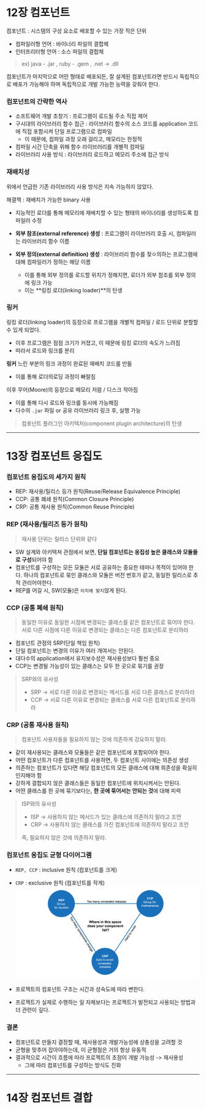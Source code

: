 # 12장 컴포넌트 

컴포넌트 : 시스템의 구성 요소로 배포할 수 있는 가장 작은 단위 
- 컴파일러형 언어 : 바이너리 파일의 결합체
- 인터프리터형 언어 : 소스 파일의 결합체

> ex) java - .jar , ruby - .gem , .net -> .dll 

컴포넌트가 마지막으로 어떤 형태로 배포되든, 잘 설계된 컴포넌트라면 반드시 독립적으로 배포가 가능해야 하며 독립적으로 개발 가능한 능력을 갖춰야 한다.

### 컴포넌트의 간략한 역사 
- 소프트웨어 개발 초창기 : 프로그램이 로드될 주소 직접 제어 
- 구시대의 라이브러리 함수 접근 : 라이브러리 함수의 소스 코드를 application 코드에 직접 포함시켜 단일 프로그램으로 컴파일 
  - 이 때문에, 컴파일 과정 오래 걸리고, 메모리는 한정적
- 컴파일 시간 단축을 위해 함수 라이브러리를 개별적 컴파일 
- 라이브러리 사용 방식 : 라이브러리 로드하고 메모리 주소에 접근 방식

### 재배치성 
위에서 언급한 기존 라이브러리 사용 방식은 지속 가능하지 않았다. 

해결책 : 재배치가 가능한 binary 사용 
- 지능적인 로더를 통해 메모리에 재배치할 수 있는 형태의 바이너리를 생성하도록 컴파일러 수정 

- **외부 참조(external reference) 생성** : 프로그램이 라이브러리 호출 시, 컴파일러는 라이브러리 함수 이름  
- **외부 정의(external definition) 생성** : 라이브러리 함수를 젖ㅇ의하는 프로그램에 대해 컴파일러가 정하는 해당 이름 
  - 이를 통해 외부 정의를 로드할 위치가 정해지면, 로더가 외부 참조를 외부 정의에 링크 가능 
  - 이는 **링킹 로더(linking loader)**의 탄생 

### 링커 

링킹 로더(linking loader)의 등장으로 프로그램을 개별적 컴파일 / 로드 단위로 분할할 수 있게 되었다.
- 이후 프로그램은 점점 크기가 커졌고, 이 때문에 링킹 로더의 속도가 느려짐 
- 따라서 로드와 링크를 분리 

**링커** 
느린 부분의 링크 과정이 완료된 재배치 코드를 만듦 
- 이를 통해 로더의로딩 과정이 빠랄짐 

이후 무어(Moore)의 등장으로 메모리 저렴 / 디스크 작아짐 
- 이를 통해 다시 로드와 링크를 동시에 가능해짐 
- 다수의 `.jar` 파일 or 공유 라이브러리 링크 후, 실행 가능 

> 컴포넌트 플러그인 아키텍처(component plugin architecture)의 탄생 


--- 

# 13장 컴포넌트 응집도

### 컴포넌트 응집도의 세가지 원칙 
- REP: 재사용/릴리스 등가 원칙(Reuse/Release Equivalence Principle)
- CCP: 공통 폐쇄 원칙(Common Closure Principle)
- CRP: 공통 재사용 원칙(Common Reuse Principle)

### REP (재사용/릴리즈 등가 원칙)
> 재사용 단위는 릴리스 단위와 같다

- SW 설계와 아키텍쳐 관점에서 보면, **단일 컴포넌트는 응집성 높은 클래스와 모듈들로 구성**되어야 함 
- 컴포넌트를 구성하는 모든 모듈은 서로 공유하는 중요한 테마나 목적이 있어야 한다.
  하나의 컴포넌트로 묶인 클래스와 모듈은 버전 번호가 같고, 동일한 릴리스로 추적 관리어야한다. 
- REP를 어길 시, SW(모듈)은 `이치에 맞지`않게 된다. 

### CCP (공통 폐쇄 원칙)
> 동일한 이유로 동일한 시점에 변경되는 클래스를 같은 컴포넌트로 묶어야 한다. 
> 서로 다른 시점에 다른 이유로 변경되는 클래스는 다른 컴포넌트로 분리하라 

- 컴포넌트 관점의 SRP(단일 책임 원칙)
- 단일 컴포넌트는 변경의 이유가 여러 개여서는 안된다. 
- 대다수의 application에서 유지보수성은 재사용성보다 훨씬 중요 
- CCP는 변경될 가능성이 있는 클래스는 모두 한 곳으로 묶기를 권장 

> SRP와의 유사성
> - SRP → 서로 다른 이유로 변경되는 메서드를 서로 다른 클래스로 분리하라
> - CCP → 서로 다른 이유로 변경되는 클래스를 서로 다른 컴포넌트로 분리하라

### CRP (공통 재사용 원칙)
> 컴포넌트 사용자들을 필요하지 않는 것에 의존하게 강요하지 말라.

- 같이 재사용되는 클래스와 모듈들은 같은 컴포넌트에 포함되어야 한다. 
- 어떤 컴포넌트가 다른 컴포넌트를 사용하면, 두 컴포넌트 사이에는 의존성 생성 
- 의존하는 컴포넌트가 있다면 해당 컴포넌트의 모든 클래스에 대해 희존성을 확실히 인지해야 함 
- 강하게 결합되지 않은 클래스들은 동일한 컴포넌트에 위치시켜서는 안된다. 
- 어떤 클래스를 한 곳에 묶기보다는, **한 곳에 묶어서는 안되는 것**에 대해 피력

> ISP와의 유사성 
> - ISP → 사용하지 않는 메서드가 있는 클래스에 의존하지 말라고 조언
> - CRP → 사용하지 않는 클래스를 가진 컴포넌트에 의존하지 말라고 조언
> 
> 즉, 필요하지 않은 것에 의존하지 말라.

### 컴포넌트 응집도 균형 다이어그램 
- `REP, CCP` : inclusive 원칙 (컴포넌트를 크게)
- `CRP` : exclusive 원칙 (컴포넌트를 작게)
![img.png](img.png)

- 프로젝트의 컴포넌트 구조는 시간과 성숙도에 따라 변한다.
- 프로젝트가 실제로 수행하는 일 자체보다는 프로젝트가 발전되고 사용되는 방법과 더 관련이 깊다.

### 결론 
- 컴포넌트로 만들지 결정할 때, 재사용성과 개발가능성에 상충성을 고려할 것
- 균형을 맞추어 잡아야하는데, 이 균형점은 거의 항상 유동적 
- 결과적으로 시간이 흐름에 따라 프로젝트의 초점이 개발 가능성 -> 재사용성 
  - 그에 따라 컴포넌트를 구성하는 방식도 진화 

---

# 14장 컴포넌트 결합 
